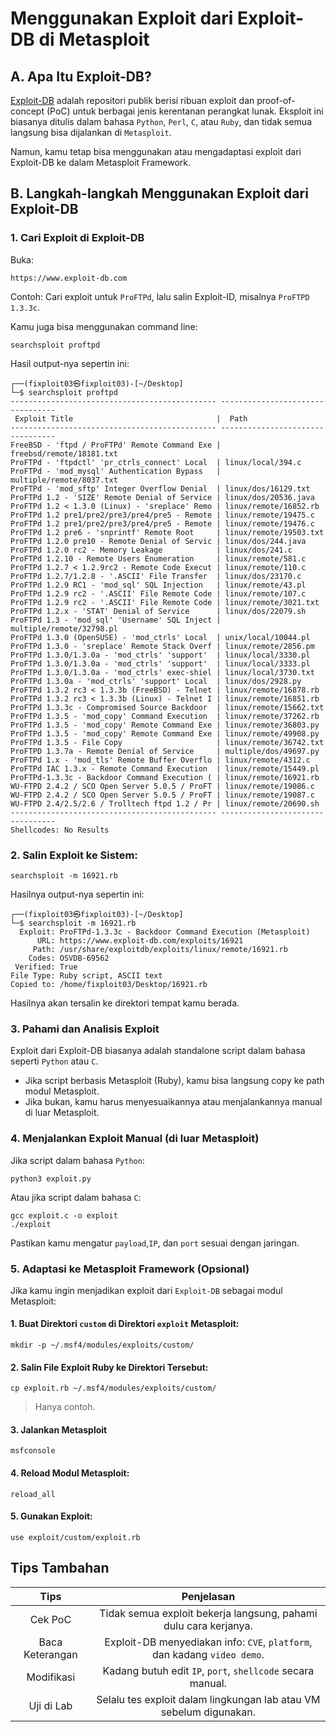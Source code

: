 # Menggunakan Exploit dari Exploit-DB di Metasploit

## A. Apa Itu Exploit-DB?

[Exploit-DB](https://www.exploit-db.com/) adalah repositori publik berisi ribuan exploit dan proof-of-concept (PoC) untuk berbagai jenis kerentanan perangkat lunak. Eksploit ini biasanya ditulis dalam bahasa `Python`, `Perl`, `C`, atau `Ruby`, dan tidak semua langsung bisa dijalankan di `Metasploit`.

Namun, kamu tetap bisa menggunakan atau mengadaptasi exploit dari Exploit-DB ke dalam Metasploit Framework.

## B. Langkah-langkah Menggunakan Exploit dari Exploit-DB

### 1. Cari Exploit di Exploit-DB

Buka:

```
https://www.exploit-db.com
```

Contoh: Cari exploit untuk `ProFTPd`, lalu salin Exploit-ID, misalnya `ProFTPD 1.3.3c`.

Kamu juga bisa menggunakan command line:

```
searchsploit proftpd
```

Hasil output-nya sepertin ini:

```
┌──(fixploit03㉿fixploit03)-[~/Desktop]
└─$ searchsploit proftpd    
---------------------------------------------- ---------------------------------
 Exploit Title                                |  Path
---------------------------------------------- ---------------------------------
FreeBSD - 'ftpd / ProFTPd' Remote Command Exe | freebsd/remote/18181.txt
ProFTPd - 'ftpdctl' 'pr_ctrls_connect' Local  | linux/local/394.c
ProFTPd - 'mod_mysql' Authentication Bypass   | multiple/remote/8037.txt
ProFTPd - 'mod_sftp' Integer Overflow Denial  | linux/dos/16129.txt
ProFTPd 1.2 - 'SIZE' Remote Denial of Service | linux/dos/20536.java
ProFTPd 1.2 < 1.3.0 (Linux) - 'sreplace' Remo | linux/remote/16852.rb
ProFTPd 1.2 pre1/pre2/pre3/pre4/pre5 - Remote | linux/remote/19475.c
ProFTPd 1.2 pre1/pre2/pre3/pre4/pre5 - Remote | linux/remote/19476.c
ProFTPd 1.2 pre6 - 'snprintf' Remote Root     | linux/remote/19503.txt
ProFTPd 1.2.0 pre10 - Remote Denial of Servic | linux/dos/244.java
ProFTPd 1.2.0 rc2 - Memory Leakage            | linux/dos/241.c
ProFTPd 1.2.10 - Remote Users Enumeration     | linux/remote/581.c
ProFTPd 1.2.7 < 1.2.9rc2 - Remote Code Execut | linux/remote/110.c
ProFTPd 1.2.7/1.2.8 - '.ASCII' File Transfer  | linux/dos/23170.c
ProFTPd 1.2.9 RC1 - 'mod_sql' SQL Injection   | linux/remote/43.pl
ProFTPd 1.2.9 rc2 - '.ASCII' File Remote Code | linux/remote/107.c
ProFTPd 1.2.9 rc2 - '.ASCII' File Remote Code | linux/remote/3021.txt
ProFTPd 1.2.x - 'STAT' Denial of Service      | linux/dos/22079.sh
ProFTPd 1.3 - 'mod_sql' 'Username' SQL Inject | multiple/remote/32798.pl
ProFTPd 1.3.0 (OpenSUSE) - 'mod_ctrls' Local  | unix/local/10044.pl
ProFTPd 1.3.0 - 'sreplace' Remote Stack Overf | linux/remote/2856.pm
ProFTPd 1.3.0/1.3.0a - 'mod_ctrls' 'support'  | linux/local/3330.pl
ProFTPd 1.3.0/1.3.0a - 'mod_ctrls' 'support'  | linux/local/3333.pl
ProFTPd 1.3.0/1.3.0a - 'mod_ctrls' exec-shiel | linux/local/3730.txt
ProFTPd 1.3.0a - 'mod_ctrls' 'support' Local  | linux/dos/2928.py
ProFTPd 1.3.2 rc3 < 1.3.3b (FreeBSD) - Telnet | linux/remote/16878.rb
ProFTPd 1.3.2 rc3 < 1.3.3b (Linux) - Telnet I | linux/remote/16851.rb
ProFTPd 1.3.3c - Compromised Source Backdoor  | linux/remote/15662.txt
ProFTPd 1.3.5 - 'mod_copy' Command Execution  | linux/remote/37262.rb
ProFTPd 1.3.5 - 'mod_copy' Remote Command Exe | linux/remote/36803.py
ProFTPd 1.3.5 - 'mod_copy' Remote Command Exe | linux/remote/49908.py
ProFTPd 1.3.5 - File Copy                     | linux/remote/36742.txt
ProFTPD 1.3.7a - Remote Denial of Service     | multiple/dos/49697.py
ProFTPd 1.x - 'mod_tls' Remote Buffer Overflo | linux/remote/4312.c
ProFTPd IAC 1.3.x - Remote Command Execution  | linux/remote/15449.pl
ProFTPd-1.3.3c - Backdoor Command Execution ( | linux/remote/16921.rb
WU-FTPD 2.4.2 / SCO Open Server 5.0.5 / ProFT | linux/remote/19086.c
WU-FTPD 2.4.2 / SCO Open Server 5.0.5 / ProFT | linux/remote/19087.c
WU-FTPD 2.4/2.5/2.6 / Trolltech ftpd 1.2 / Pr | linux/remote/20690.sh
---------------------------------------------- ---------------------------------
Shellcodes: No Results
```

### 2. Salin Exploit ke Sistem:

```
searchsploit -m 16921.rb
```

Hasilnya output-nya sepertin ini:

```
┌──(fixploit03㉿fixploit03)-[~/Desktop]
└─$ searchsploit -m 16921.rb
  Exploit: ProFTPd-1.3.3c - Backdoor Command Execution (Metasploit)
      URL: https://www.exploit-db.com/exploits/16921
     Path: /usr/share/exploitdb/exploits/linux/remote/16921.rb
    Codes: OSVDB-69562
 Verified: True
File Type: Ruby script, ASCII text
Copied to: /home/fixploit03/Desktop/16921.rb
```

Hasilnya akan tersalin ke direktori tempat kamu berada.

### 3. Pahami dan Analisis Exploit

Exploit dari Exploit-DB biasanya adalah standalone script dalam bahasa seperti `Python` atau `C`.

- Jika script berbasis Metasploit (Ruby), kamu bisa langsung copy ke path modul Metasploit.
- Jika bukan, kamu harus menyesuaikannya atau menjalankannya manual di luar Metasploit.

### 4. Menjalankan Exploit Manual (di luar Metasploit)

Jika script dalam bahasa `Python`:

```
python3 exploit.py
```

Atau jika script dalam bahasa `C`:

```
gcc exploit.c -o exploit
./exploit
```

Pastikan kamu mengatur `payload`,`IP`, dan `port` sesuai dengan jaringan.

### 5. Adaptasi ke Metasploit Framework (Opsional)

Jika kamu ingin menjadikan exploit dari `Exploit-DB` sebagai modul Metasploit:

#### 1. Buat Direktori `custom` di Direktori `exploit` Metasploit:

```
mkdir -p ~/.msf4/modules/exploits/custom/
```

#### 2. Salin File Exploit Ruby ke Direktori Tersebut:

```
cp exploit.rb ~/.msf4/modules/exploits/custom/
```

> Hanya contoh.

#### 3. Jalankan Metasploit

```
msfconsole
```

#### 4. Reload Modul Metasploit:

```
reload_all
```

#### 5. Gunakan Exploit:

```
use exploit/custom/exploit.rb
```

## Tips Tambahan

| Tips	| Penjelasan |
|:--:|:--:|
| Cek PoC	| Tidak semua exploit bekerja langsung, pahami dulu cara kerjanya.|
| Baca Keterangan | Exploit-DB menyediakan info: `CVE`, `platform`, dan kadang `video demo`. |
| Modifikasi |	Kadang butuh edit `IP`, `port`, `shellcode` secara manual. |
| Uji di Lab	|  Selalu tes exploit dalam lingkungan lab atau VM sebelum digunakan. |
